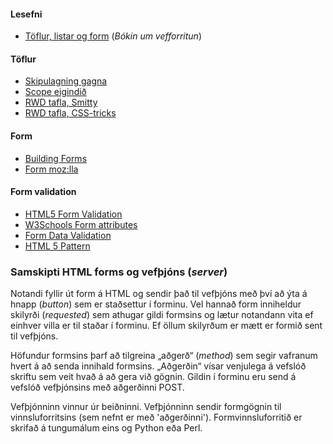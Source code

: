 #### Lesefni

* [Töflur, listar og form](https://bok.vefforritun.is/05.toflur-listar-form) (_Bókin um vefforritun_)

#### Töflur 	

* [Skipulagning gagna](http://learn.shayhowe.com/html-css/organizing-data-with-tables/)
* [Scope eigindið](https://www.w3schools.com/tags/att_scope.asp)
* [RWD tafla, Smitty](http://allthingssmitty.com/2016/10/03/responsive-table-layout/)
* [RWD tafla, CSS-tricks](https://css-tricks.com/responsive-data-tables/)

#### Form

*   [Building Forms](http://learn.shayhowe.com/html-css/building-forms/)
*   [Form moz:lla](https://developer.mozilla.org/en-US/docs/Web/HTML/Element/form)

#### Form validation

* [HTML5 Form Validation](http://www.the-art-of-web.com/html/html5-form-validation/)
* [W3Schools Form attributes](http://www.w3schools.com/html/html_form_attributes.asp)
* [Form Data Validation](https://developer.mozilla.org/en-US/docs/Web/Guide/HTML/Forms/Data_form_validation)
* [HTML 5 Pattern](http://html5pattern.com/)

### Samskipti HTML forms og vefþjóns (_server_) 

Notandi fyllir út form á HTML og sendir það til vefþjóns með því að ýta á hnapp (_button_) sem er staðsettur í forminu. Vel hannað form inniheldur skilyrði (_requested_) sem athugar gildi formsins og lætur notandann vita ef einhver villa er til staðar í forminu. Ef öllum skilyrðum er mætt er formið sent til vefþjóns.

Höfundur formsins þarf að tilgreina „aðgerð“ (_method_) sem segir vafranum hvert á að senda innihald formsins. „Aðgerðin“ vísar venjulega á vefslóð skriftu sem veit hvað á að gera við gögnin. Gildin í forminu eru send á vefslóð vefþjónsins með aðgerðinni POST.

Vefþjónninn vinnur úr beiðninni. Vefþjónninn sendir formgögnin til vinnsluforritsins (sem nefnt er með 'aðgerðinni'). Formvinnsluforritið er skrifað á tungumálum eins og Python eða Perl. 

